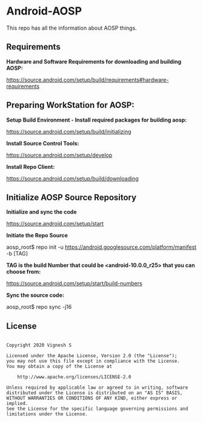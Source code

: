 # Android-AOSP

This repo has all the information about AOSP things.

## Requirements

<b>Hardware and Software Requirements for downloading and building AOSP:</b>

https://source.android.com/setup/build/requirements#hardware-requirements

## Preparing WorkStation for AOSP:

<b>Setup Build Environment - Install required packages for building aosp:</b>

https://source.android.com/setup/build/initializing

<b>Install Source Control Tools:</b>

https://source.android.com/setup/develop

<b>Install Repo Client:</b>

https://source.android.com/setup/build/downloading

## Initialize AOSP Source Repository

<b>Initialize and sync the code</b>

https://source.android.com/setup/start

<b>Initiate the Repo Source</b>

aosp_root$ repo init -u https://android.googlesource.com/platform/manifest -b [TAG]

<b>TAG is the build Number that could be <android-10.0.0_r25> that you can choose from:</b>

https://source.android.com/setup/start/build-numbers

<b>Sync the source code:</b>

aosp_root$ repo sync -j16


## License

~~~

Copyright 2020 Vignesh S

Licensed under the Apache License, Version 2.0 (the "License");
you may not use this file except in compliance with the License.
You may obtain a copy of the License at

    http://www.apache.org/licenses/LICENSE-2.0

Unless required by applicable law or agreed to in writing, software
distributed under the License is distributed on an "AS IS" BASIS, 
WITHOUT WARRANTIES OR CONDITIONS OF ANY KIND, either express or implied.
See the License for the specific language governing permissions and
limitations under the License.

~~~

